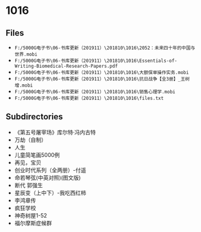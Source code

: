 # 1016

## Files

- `F:/5000G电子书\06-书库更新（201911）\201810\1016\2052：未来四十年的中国与世界.mobi`
- `F:/5000G电子书\06-书库更新（201911）\201810\1016\Essentials-of-Writing-Biomedical-Research-Papers.pdf`
- `F:/5000G电子书\06-书库更新（201911）\201810\1016\大额保单操作实务.mobi`
- `F:/5000G电子书\06-书库更新（201911）\201810\1016\抗日战争【全3册】_王树增.mobi`
- `F:/5000G电子书\06-书库更新（201911）\201810\1016\销售心理学.mobi`
- `F:/5000G电子书\06-书库更新（201911）\201810\1016\files.txt`

## Subdirectories

- 《第五号屠宰场》库尔特·冯内古特
- 万劫（自制）
- 人生
- 儿童简笔画5000例
- 再见，宝贝
- 创业时代系列（全两册）-付遥
- 命若琴弦(中英对照)(图文版)
- 断代 郭强生
- 星辰变（上中下）-我吃西红柿
- 李鸿章传
- 疯狂学校
- 神奇树屋1-52
- 福尔摩斯症候群
